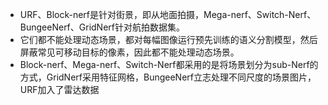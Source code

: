 * URF、Block-nerf是针对街景，即从地面拍摄，Mega-nerf、Switch-Nerf、BungeeNerf、GridNerf针对航拍数据集。
* 它们都不能处理动态场景，都对每幅图像运行预先训练的语义分割模型，然后屏蔽常见可移动目标的像素，因此都不能处理动态场景。
* Block-nerf、Mega-nerf、Switch-Nerf都采用的是将场景划分为sub-Nerf的方式，GridNerf采用特征网格，BungeeNerf立志处理不同尺度的场景图片，URF加入了雷达数据